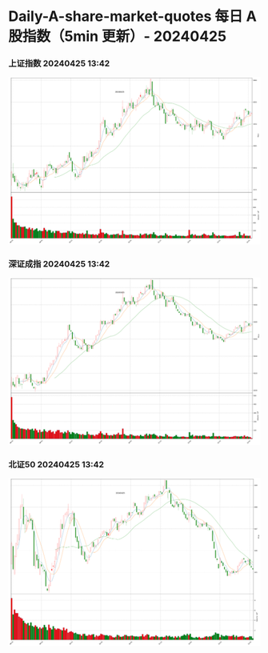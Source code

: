 
# Daily-A-share-market-quotes 每日 A 股指数（5min 更新）- 20240425

### 上证指数 20240425 13:42
![](./fig/2024/4/20240425-sh000001.png)

### 深证成指 20240425 13:42
![](./fig/2024/4/20240425-sz399001.png)

### 北证50 20240425 13:42
![](./fig/2024/4/20240425-bj899050.png)
